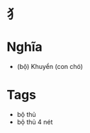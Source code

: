 # 犭

# Nghĩa
* (bộ) Khuyển (con chó)

# Tags
* bộ thủ
*  bộ thủ 4 nét

<script>window.HANZI_FIELD='犭';</script>
